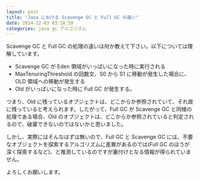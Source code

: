 ```yaml
---
layout: post
title: "Java における Scavenge GC と Full GC の違い"
date: 2014-12-03 03:18:59
categories: java gc アルゴリズム
---
```

<p>Scavenge GC と Full GC の処理の違いは何か教えて下さい。以下については理解しています。</p>

<ul>
<li>Scavenge GC が Eden 領域がいっぱいになった時に実行される</li>
<li>MaxTenuringThreshold の回数文、S0 から S1 に移動が発生した場合に、OLD 領域への移動が発生する</li>
<li>Old がいっぱいになった時に Full GC が発生する。</li>
</ul>

<p>つまり、Old に残っているオブジェクトは、どこからか参照されていて、それ故に残っていると考えられます。したがって、Full GC が Scavenge GC と同様の処理である場合、Old のオブジェクトは、どこからか参照されていると判定されるので、破棄できないのではないかと思いました。</p>

<p>しかし、実際にはそんなはずは無いので、Full GC と Scavenge GC には、不要なオブジェクトを探索するアルゴリズムに差異があるのでは(Full GC のほうが深く探索するなど)、と推測しているのですが裏付けとなる情報が得られていません。</p>

<p>よろしくお願いします。</p>
